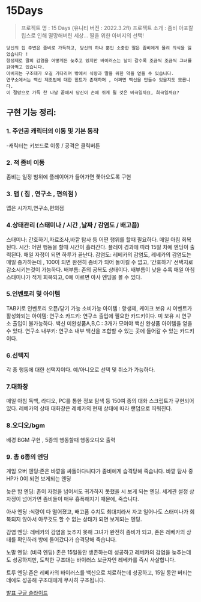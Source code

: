 <!-- 마크다운으로 작성하면 꾸밀 수 있어요 -->
# 15Days
> 프로젝트 명 : 15 Days (유니티 버전 : 2022.3.2fl)
>프로젝트 소개 : 좀비 아포칼립스로 인해 멸망해버린 세상… 딸을 위한 아버지의 선택!
    
    당신의 집 주변은 좀비로 가득하고, 당신의 하나 뿐인 소중한 딸은 좀비에게 물려 의식을 잃었습니다 !
    항생제로 딸의 감염을 어떻게든 늦추고 있지만 바이러스는 날이 갈수록 조금씩 조금씩 그녀를 갉아먹고 있습니다.
    아버지는 구조대가 오길 기다리며 밖에서 식량과 딸을 위한 약을 얻을 수 있습니다.
    연구소에서는 백신 제조법에 대한 힌트가 존재하며 , 어쩌면 백신을 만들수 있을지도 모릅니다.
    이 절망으로 가득 찬 나날 끝에서 당신이 손에 쥐게 될 것은 비극일까요, 희극일까요?

## 구현 기능 정리:
### 1. 주인공 캐릭터의 이동 및 기본 동작  
-캐릭터는 키보드로 이동 / 공격은 클릭버튼 

### 2. 적 좀비 이동 
좀비는 일정 범위에 플레이어가 들어가면 쫓아오도록 구현

### 3. 맵 ( 집 , 연구소 , 편의점 )
맵은 시가지,연구소,편의점 

### 4.상태관리 (스태미나 / 시간 ,날짜 / 감염도 / 배고픔)
스태미나: 간호하기,자료조사,바깥 탐사 등 어떤 행위를 할때 필요하다. 매일 아침 회복된다.
시간: 어떤 행동을 할때 시간이 흘러간다.  플레이 경과에 따라 15일 차에 엔딩이 출력된다. 매일 자정이 되면 하루가 끝난다. 
감염도: 레베카의 감염도, 레베카의 감염도는 매일 증가하는데 , 100이 되면 완전히 좀비가 되어 돌이킬 수 없고, ‘간호하기’ 선택지로  감소시키는것이 가능하다.
배부름: 존의 공복도 상태이다. 배부름이 낮을 수록 매일 아침 스태미나가 적게 회복되고,  0에 이르면 아사 엔딩을 볼 수 있다.

### 5.인벤토리 및 아이템 
TAB키로 인벤토리 오픈/닫기 가능
소비가능 아이템 : 항생제, 케이크
보유 시 이벤트가 활성화되는 아이템: 
연구소 카드키: 연구소 출입에 필요한 카드키이다. 미 보유 시 연구소 출입이 불가능하다.
백신 미완성품A,B,C : 3개가 모여야 백신 완성품 아이템을 얻을 수 있다.
연구소 내부키: 연구소 내부 백신을 조합할 수 있는 곳에 들어갈 수 있는 카드키이다.

### 6.선택지
각 종 행동에 대한 선택지이다. 예/아니오로 선택 및 취소가 가능하다.

### 7.대화창
매일 아침 독백, 라디오, PC를 통한 정보 탐색 등 150여 종의 대화 스크립트가 구현되어있다. 
레베카의 상태 대화창은 레베카의 현재 상태에 따라 랜덤으로 띄워진다.

### 8.오디오/bgm
배경 BGM 구현 , 5종의 행동할때 행동오디오 출력 

### 9. 총 6종의 엔딩
게임 오버 엔딩:존은 바깥을 싸돌아다니다가 좀비에게 습격당해 죽습니다.
바깥 탐사 중 HP가 0이 되면 보게되는 엔딩


늦은 밤 엔딩: 존이 자정을 넘어서도 귀가하지 못했을 시 보게 되는 엔딩.
세계관 설정 상 자정이 넘어가면 좀비들이 매우 흉폭해지기 때문에, 죽습니다.

아사 엔딩 :식량이 다 떨어졌고, 배고픔 수치도 최대치라서 자고 일어나도 스태미나가 회복되지 않아서 아무것도 할 수 없는 상태가 되면 보게되는 엔딩.

감염 엔딩: 레베카의 감염을 늦추지 못해 그녀가 완전히 좀비가 되고, 
존은 레베카의 상태를 확인하러 방에 들어갔다가 습격당해 죽습니다.

노말 엔딩: (비극 엔딩) 존은 15일동안 생존하는데 성공하고 레베카의 감염을 늦추는데도 성공하지만, 도착한 구조대는 바이러스 보균자인 레베카를 즉시 사살합니다.

트루 엔딩:존은 레베카의 바이러스를 백신으로 치료하는데 성공하고, 15일 동안 버티는 데에도 성공해 구조대에게 무사히 구조됩니다.

[발표 구글 슬라이드](https://docs.google.com/presentation/d/e/2PACX-1vQmuseV9kTzGkwgsivGAydbM1kgfFf7MGu_f-L25PPmHVdY6-LWTncYL4UxCS115Qfu1RHSjbE8xAN4/pub?start=true&loop=true&delayms=3000&slide=id.g2bf18da56ac_0_11810)
    
